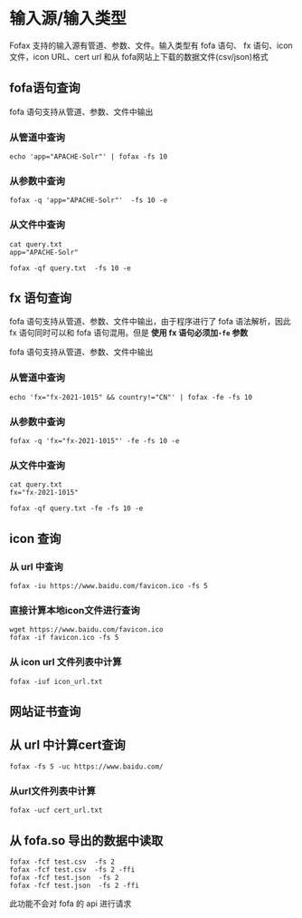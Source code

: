 # 输入源/输入类型

Fofax 支持的输入源有管道、参数、文件。输入类型有 fofa 语句、 fx 语句、icon文件，icon URL、cert url 和从 fofa网站上下载的数据文件(csv/json)格式

## fofa语句查询

fofa 语句支持从管道、参数、文件中输出

### 从管道中查询

```shell
echo 'app="APACHE-Solr"' | fofax -fs 10 
```

### 从参数中查询

```shell
fofax -q 'app="APACHE-Solr"'  -fs 10 -e 
```

### 从文件中查询

```
cat query.txt
app="APACHE-Solr"
```

```shell
fofax -qf query.txt  -fs 10 -e 
```

## fx 语句查询

fofa 语句支持从管道、参数、文件中输出，由于程序进行了 fofa 语法解析，因此 fx 语句同时可以和 fofa 语句混用。但是 **使用 fx 语句必须加`-fe` 参数** 

fofa 语句支持从管道、参数、文件中输出

### 从管道中查询

```shell
echo 'fx="fx-2021-1015" && country!="CN"' | fofax -fe -fs 10 
```

### 从参数中查询

```shell
fofax -q 'fx="fx-2021-1015"' -fe -fs 10 -e 
```

### 从文件中查询

```
cat query.txt
fx="fx-2021-1015"
```

```shell
fofax -qf query.txt -fe -fs 10 -e 
```

##   icon 查询

### 从 url 中查询

```
fofax -iu https://www.baidu.com/favicon.ico -fs 5
```

### 直接计算本地icon文件进行查询

```
wget https://www.baidu.com/favicon.ico
fofax -if favicon.ico -fs 5
```

### 从 icon url 文件列表中计算

```
fofax -iuf icon_url.txt 
```

## 网站证书查询

## 从 url 中计算cert查询

```
fofax -fs 5 -uc https://www.baidu.com/
```

### 从url文件列表中计算

```
fofax -ucf cert_url.txt 
```

## 从 fofa.so 导出的数据中读取

```
fofax -fcf test.csv  -fs 2 
fofax -fcf test.csv  -fs 2 -ffi  
fofax -fcf test.json  -fs 2 
fofax -fcf test.json  -fs 2 -ffi
```
此功能不会对 fofa 的 api 进行请求


